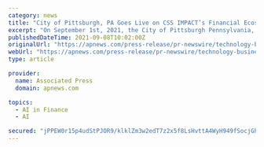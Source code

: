 ```yaml
---
category: news
title: "City of Pittsburgh, PA Goes Live on CSS IMPACT’s Financial Ecosystems Cloud as its Business Tax Management Platform"
excerpt: "On September 1st, 2021, the City of Pittsburgh Pennsylvania, Department of Finance, officially launched CSS IMPACT Financial Cloud as their new Enterprise Business Tax Management Financial Ecosystem."
publishedDateTime: 2021-09-08T10:02:00Z
originalUrl: "https://apnews.com/press-release/pr-newswire/technology-business-pittsburgh-pennsylvania-artificial-intelligence-bed0f3783d589b64d26d0ddde62345b9"
webUrl: "https://apnews.com/press-release/pr-newswire/technology-business-pittsburgh-pennsylvania-artificial-intelligence-bed0f3783d589b64d26d0ddde62345b9"
type: article

provider:
  name: Associated Press
  domain: apnews.com

topics:
  - AI in Finance
  - AI

secured: "jPPEW0r15p4udStPJOR9/klklZm3w2edT7z2x5f8LsHvttA4WyH949fSocjGhg8xjHOcoF96xZtvCPip+jsP5HkvpXn9Bq2B94UhOqjtLGfbPqNmfNq0ViFJ1IU8go5KlOrE+mqHX4pQQsTzANP+8bBuLQPpd7W785hprRX3IvoRSwotKRWUDj40NbJpZrb1g23kt0prTi5ioe24KJ01JDz93T1d1na5b575k30cdzzrd0g2jnn04N1pUDXb6q0bpGiXrEYpIOn17Qs4yzny4J2/QNsjONJWThfRSeXxHYoL0d2BTPjUCfuPjgbcBmJA3cyMmncxKuBjp1d4E5Vurab1p7ewArhKPMSYSyQK3SA=;k56THFGqb/Ru5GMAYLBf0A=="
---
```


